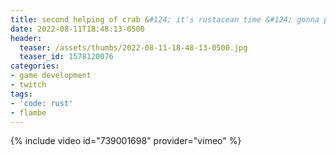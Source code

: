 ```yaml
---
title: second helping of crab &#124; it's rustacean time &#124; gonna put a pincer two more salt into my proverbial code soup &#124; ignore laptop, only code
date: 2022-08-11T18:48:13-0500
header:
  teaser: /assets/thumbs/2022-08-11-18-48-13-0500.jpg
  teaser_id: 1578120076
categories:
- game development
- twitch
tags:
- 'code: rust'
- flambe
---
```

{% include video id="739001698" provider="vimeo" %}
